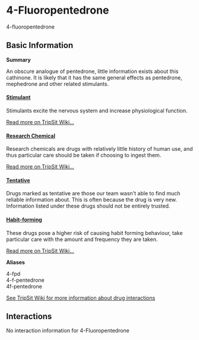 # 4-Fluoropentedrone

4-fluoropentedrone

## Basic Information

**Summary**

An obscure analogue of pentedrone, little information exists about this cathinone. It is likely that it has the same general effects as pentedrone, mephedrone and other related stimulants.

#### [Stimulant](/category/stimulant)

Stimulants excite the nervous system and increase physiological function.

[Read more on TripSit Wiki...](#{category.wiki})

#### [Research Chemical](/category/research-chemical)

Research chemicals are drugs with relatively little history of human use, and thus particular care should be taken if choosing to ingest them.

[Read more on TripSit Wiki...](#{category.wiki})

#### [Tentative](/category/tentative)

Drugs marked as tentative are those our team wasn't able to find much reliable information about. This is often because the drug is very new. Information listed under these drugs should not be entirely trusted.

#### [Habit-forming](/category/habit-forming)

These drugs pose a higher risk of causing habit forming behaviour, take particular care with the amount and frequency they are taken.

[Read more on TripSit Wiki...](#{category.wiki})

**Aliases**

4-fpd  
4-f-pentedrone  
4f-pentedrone  

[See TripSit Wiki for more information about drug interactions](http://combo.tripsit.me/)

## Interactions

No interaction information for 4-Fluoropentedrone
